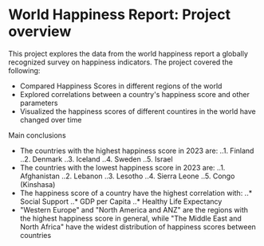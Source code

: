 # World Happiness Report: Project overview
This project explores the data from the world happiness report a globally recognized survey on happiness indicators. 
The project covered the following:
* Compared Happiness Scores in different regions of the world
* Explored correlations between a country's happiness score and other parameters
* Visualized the happiness scores of different countires in the world have changed over time

Main conclusions
* The countries with the highest happiness score in 2023 are:
  ..1. Finland
  ..2. Denmark
  ..3. Iceland
  ..4. Sweden
  ..5. Israel
* The countries with the lowest happiness score in 2023 are:
  ..1. Afghanistan
  ..2. Lebanon
  ..3. Lesotho
  ..4. Sierra Leone
  ..5. Congo (Kinshasa)
* The happiness score of a country have the highest correlation with:
  ..* Social Support
  ..* GDP per Capita
  ..* Healthy Life Expectancy
* "Western Europe" and "North America and ANZ" are the regions with the highest happiness score in general, while "The Middle East and North Africa" have the widest distribution of happiness scores between countries

